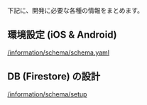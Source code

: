 下記に、開発に必要な各種の情報をまとめます。

## 環境設定 (iOS & Android)

[/information/schema/schema.yaml](https://github.com/KosukeSaigusa/recipe-app/blob/main/information/schema/schema.yaml)

## DB (Firestore) の設計

[/information/schema/setup](https://github.com/KosukeSaigusa/recipe-app/tree/main/information/setup)
